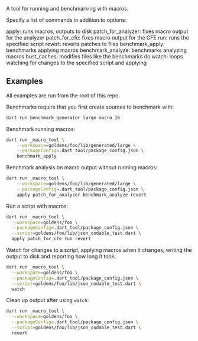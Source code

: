 A tool for running and benchmarking with macros.

Specify a list of commands in addition to options:

  apply: runs macros, outputs to disk
  patch_for_analyzer: fixes macro output for the analyzer
  patch_for_cfe: fixes macro output for the CFE
  run: runs the specified script
  revert: reverts patches to files
  benchmark_apply: benchmarks applying macros
  benchmark_analyze: benchmarks analyzing macros
  bust_caches: modifies files like the benchmarks do
  watch: loops watching for changes to the specified script and applying

## Examples

All examples are run from the root of this repo.

Benchmarks require that you first create sources to benchmark with:

```bash
dart run benchmark_generator large macro 16
```

Benchmark running macros:

```bash
dart run _macro_tool \
    --workspace=goldens/foo/lib/generated/large \
    --packageConfig=.dart_tool/package_config.json \
    benchmark_apply
```

Benchmark analysis on macro output without running macros:

```bash
dart run _macro_tool \
    --workspace=goldens/foo/lib/generated/large \
    --packageConfig=.dart_tool/package_config.json \
    apply patch_for_analyzer benchmark_analyze revert
```

Run a script with macros:

```bash
dart run _macro_tool \
  --workspace=goldens/foo \
  --packageConfig=.dart_tool/package_config.json \
  --script=goldens/foo/lib/json_codable_test.dart \
  apply patch_for_cfe run revert
```

Watch for changes to a script, applying macros when it changes, writing the
output to disk and reporting how long it took:

```bash
dart run _macro_tool \
  --workspace=goldens/foo \
  --packageConfig=.dart_tool/package_config.json \
  --script=goldens/foo/lib/json_codable_test.dart \
  watch
```

Clean up output after using `watch`:

```bash
dart run _macro_tool \
  --workspace=goldens/foo \
  --packageConfig=.dart_tool/package_config.json \
  --script=goldens/foo/lib/json_codable_test.dart \
  revert
```
